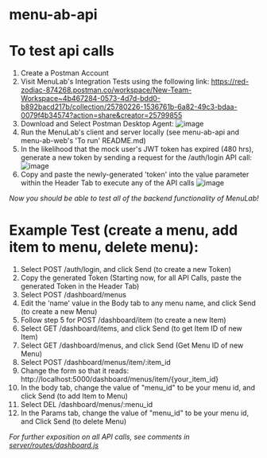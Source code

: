 # menu-ab-api

# To test api calls

1. Create a Postman Account
2. Visit MenuLab's Integration Tests using the following link:
https://red-zodiac-874268.postman.co/workspace/New-Team-Workspace~4b467284-0573-4d7d-bdd0-b892bacd217b/collection/25780226-1536761b-6a82-49c3-bdaa-0079f4b34574?action=share&creator=25799855
3. Download and Select Postman Desktop Agent: 
![image](https://user-images.githubusercontent.com/40531928/236559484-f92898bb-35c8-426c-afa1-ec5481362bb2.png)
5. Run the MenuLab's client and server locally (see menu-ab-api and menu-ab-web's 'To run' README.md)
6. In the likelihood that the mock user's JWT token has expired (480 hrs), generate a new token by sending a request for the /auth/login API call:
![image](https://user-images.githubusercontent.com/40531928/236560675-469ce1b3-7dea-45ea-89d1-1516db05207d.png)
7. Copy and paste the newly-generated 'token' into the value parameter within the Header Tab to execute any of the API calls
![image](https://user-images.githubusercontent.com/40531928/236561032-13eac424-e2ba-4fe9-ac82-fee8edd83c13.png)

*Now you should be able to test all of the backend functionality of MenuLab!*

# Example Test (create a menu, add item to menu, delete menu):
1. Select POST /auth/login, and click Send (to create a new Token)
3. Copy the generated Token (Starting now, for all API Calls, paste the generated Token in the Header Tab)
4. Select POST /dashboard/menus 
5. Edit the 'name' value in the Body tab to any menu name, and click Send (to create a new Menu)
6. Follow step 5 for POST /dashboard/item (to create a new Item)
7. Select GET /dashboard/items, and click Send (to get Item ID of new Item)
8. Select GET /dashboard/menus, and click Send (Get Menu ID of new Menu)
9. Select POST /dashboard/menus/item/:item_id
10. Change the form so that it reads: http://localhost:5000/dashboard/menus/item/{your_item_id}
11. In the body tab, change the value of "menu_id" to be your menu id, and click Send (to add Item to Menu)
12. Select DEL /dashboard/menus/:menu_id
13. In the Params tab, change the value of "menu_id" to be your menu id, and Click Send (to delete Menu)


*For further exposition on all API calls, see comments in [server/routes/dashboard.js](https://github.com/sfdevshop/menu-ab-api/blob/main/server/routes/dashboard.js)*
